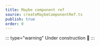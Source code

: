 ```yaml
---
title: Maybe component ref
source: createMaybeComponentRef.ts
publish: true
order: 0
---
```


::: type="warning"
Under construction 🚧
:::
